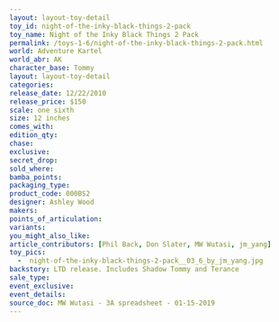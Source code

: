 ```yaml
---
layout: layout-toy-detail 
toy_id: night-of-the-inky-black-things-2-pack
toy_name: Night of the Inky Black Things 2 Pack
permalink: /toys-1-6/night-of-the-inky-black-things-2-pack.html
world: Adventure Kartel
world_abr: AK
character_base: Tommy
layout: layout-toy-detail
categories: 
release_date: 12/22/2010
release_price: $150 
scale: one sixth
size: 12 inches
comes_with: 
edition_qty: 
chase: 
exclusive: 
secret_drop: 
sold_where: 
bamba_points: 
packaging_type: 
product_code: 000BS2
designer: Ashley Wood
makers: 
points_of_articulation: 
variants: 
you_might_also_like: 
article_contributors: [Phil Back, Don Slater, MW Wutasi, jm_yang]
toy_pics: 
  -  night-of-the-inky-black-things-2-pack__03_6_by_jm_yang.jpg
backstory: LTD release. Includes Shadow Tommy and Terance
sale_type: 
event_exclusive: 
event_details: 
source_doc: MW Wutasi - 3A spreadsheet - 01-15-2019
---
```

